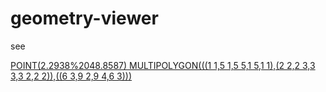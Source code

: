 # geometry-viewer

see 

<a href="https://mborne.github.io/geometry-viewer/#wkt=POINT(2.2938%2048.8587)">
POINT(2.2938%2048.8587)
</a>

<a href="https://mborne.github.io/geometry-viewer/#wkt=MULTIPOLYGON(((1%201,5%201,5%205,1%205,1%201),(2%202,2%203,3%203,3%202,2%202)),((6%203,9%202,9%204,6%203)))">
MULTIPOLYGON(((1 1,5 1,5 5,1 5,1 1),(2 2,2 3,3 3,3 2,2 2)),((6 3,9 2,9 4,6 3)))
</a>


